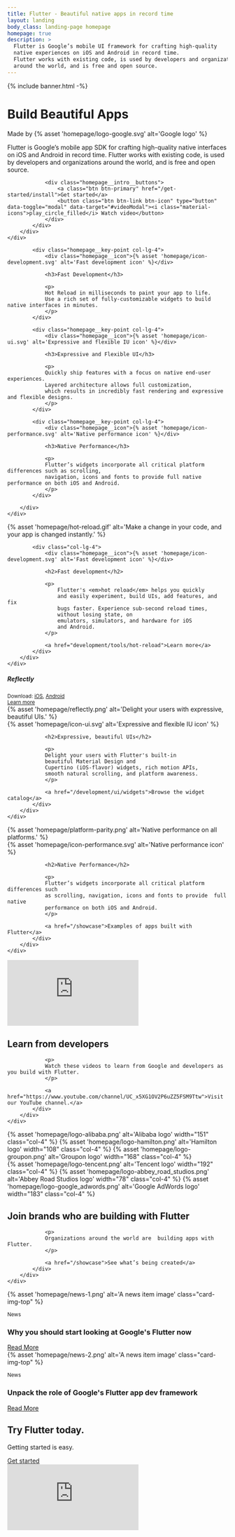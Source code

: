 ```yaml
---
title: Flutter - Beautiful native apps in record time
layout: landing
body_class: landing-page homepage
homepage: true
description: >
  Flutter is Google’s mobile UI framework for crafting high-quality
  native experiences on iOS and Android in record time.
  Flutter works with existing code, is used by developers and organizations
  around the world, and is free and open source.
---
```


<div class="text-center">
  {% include banner.html -%}
</div>

<div class="homepage__hero text-center">
    <h1 class="homepage__hero--text">Build Beautiful Apps</h1>
</div>

<section class="homepage__intro card text-center">
    <div class="card-body">
        <div class="row">
            <div class="col-md-10 offset-md-1">
                <span class="homepage__intro__partner">Made by {% asset 'homepage/logo-google.svg' alt='Google logo' %}</span>
                <p class="homepage__intro__statement">
                Flutter is Google’s mobile app SDK
                for crafting high-quality native interfaces
                on iOS and Android in record time. Flutter works with existing code,
                is used by developers and organizations around the world,
                and is free and open source.
                </p>
            
                <div class="homepage__intro__buttons">
                    <a class="btn btn-primary" href="/get-started/install">Get started</a>
                    <button class="btn btn-link btn-icon" type="button" data-toggle="modal" data-target="#videoModal"><i class="material-icons">play_circle_filled</i> Watch video</button>
                </div>
            </div>
        </div>
    </div>
</section>

<section class="homepage__key-points card">
    <div class="card-body">
        <div class="row">

            <div class="homepage__key-point col-lg-4">
                <div class="homepage__icon">{% asset 'homepage/icon-development.svg' alt='Fast development icon' %}</div>
                
                <h3>Fast Development</h3>
    
                <p>
                Hot Reload in milliseconds to paint your app to life.
                Use a rich set of fully-customizable widgets to build native interfaces in minutes.
                </p>
            </div>
    
            <div class="homepage__key-point col-lg-4">
                <div class="homepage__icon">{% asset 'homepage/icon-ui.svg' alt='Expressive and flexible IU icon' %}</div>
                
                <h3>Expressive and Flexible UI</h3>
    
                <p>
                Quickly ship features with a focus on native end-user experiences.
                Layered architecture allows full customization,
                which results in incredibly fast rendering and expressive and flexible designs.
                </p>
            </div>
    
            <div class="homepage__key-point col-lg-4">
                <div class="homepage__icon">{% asset 'homepage/icon-performance.svg' alt='Native performance icon' %}</div>
                
                <h3>Native Performance</h3>
    
                <p>
                Flutter’s widgets incorporate all critical platform differences such as scrolling, 
                navigation, icons and fonts to provide full native performance on both iOS and Android.
                </p>
            </div>
    
        </div>
    </div>
</section>

<section class="homepage__hot-reload card">
    <div class="card-body">
        <div class="row">
            <div class="homepage__card-graphic--fill col-lg-8">
                {% asset 'homepage/hot-reload.gif' alt='Make a change in your code, and your app is changed instantly.' %}
            </div>
            
            <div class="col-lg-4">
                <div class="homepage__icon">{% asset 'homepage/icon-development.svg' alt='Fast development icon' %}</div>
                
                <h2>Fast development</h2>
        
                <p>
                    Flutter's <em>hot reload</em> helps you quickly
                    and easily experiment, build UIs, add features, and fix
                    bugs faster. Experience sub-second reload times,
                    without losing state, on
                    emulators, simulators, and hardware for iOS
                    and Android.
                </p>
                
                <a href="development/tools/hot-reload">Learn more</a>
            </div>
        </div>
    </div>
</section>

<section class="homepage__beautiful-uis card ">
    <div class="card-body">
        <div class="row">
            <div class="homepage__card-graphic--fill col-lg-8 order-lg-1">
                <div>
                    <div class="homepage__beautiful-uis__app-info">
                        <h5>Reflectly</h5>
                        <small>
                        Download: <a href="https://itunes.apple.com/us/app/reflectly-mindfulness-journal/id1241229134" target="_blank">iOS</a>, <a href="https://play.google.com/store/apps/details?id=com.reflectlyApp&e=-EnableAppDetailsPageRedesign" target="_blank">Android</a><br>
                        <a href="https://reflect.ly/" target="blank">Learn more</a>
                        </small>
                    </div>
                    {% asset 'homepage/reflectly.png' alt='Delight your users with expressive, beautiful UIs.' %}
                </div>
            </div>
            <div class="col-lg-4">
                <div class="homepage__icon">{% asset 'homepage/icon-ui.svg' alt='Expressive and flexible IU icon' %}</div>
                
                <h2>Expressive, beautiful UIs</h2>

                <p>
                Delight your users with Flutter's built-in
                beautiful Material Design and
                Cupertino (iOS-flavor) widgets, rich motion APIs,
                smooth natural scrolling, and platform awareness.
                </p>
                
                <a href="/development/ui/widgets">Browse the widget catalog</a>
            </div>
        </div>
    </div>
</section>

<section class="homepage__native-performance card ">
    <div class="card-body">
        <div class="row">
            <div class="homepage__card-graphic--fill col-lg-8">
                {% asset 'homepage/platform-parity.png' alt='Native performance on all platforms.' %}
            </div>
            <div class="col-lg-4">
                <div class="homepage__icon">{% asset 'homepage/icon-performance.svg' alt='Native performance icon' %}</div>
                
                <h2>Native Performance</h2>

                <p>
                Flutter’s widgets incorporate all critical platform differences such
                as scrolling, navigation, icons and fonts to provide  full native
                performance on both iOS and Android.
                </p>
                
                <a href="/showcase">Examples of apps built with Flutter</a>
            </div>
        </div>
    </div>
</section>

<section class="homepage__learn card ">
    <div class="card-body">
        <div class="row">
            <div class="homepage__card-graphic col-lg-8 order-lg-1">
                <div class="embedded-video-wrapper">
                    <iframe class="embedded-video-wrapper__frame" width="auto" height="auto" src="https://www.youtube.com/embed/W1pNjxmNHNQ" frameborder="0" allow="autoplay; encrypted-media" allowfullscreen></iframe>
                </div>
            </div>
            <div class="col-lg-4">
                <h2>Learn from developers</h2>

                <p>
                Watch these videos to learn from Google and developers as you build with Flutter.
                </p>
                
                <a href="https://www.youtube.com/channel/UC_x5XG1OV2P6uZZ5FSM9Ttw">Visit our YouTube channel.</a>
            </div>
        </div>
    </div>
</section>

<section class="homepage__use-cases card ">
    <div class="card-body">
        <div class="row">
            <div class="homepage__card-graphic col-lg-7 order-lg-1">
                <div>
                    <div class="row align-items-center">
                        {% asset 'homepage/logo-alibaba.png' alt='Alibaba logo' width="151" class="col-4" %}
                        {% asset 'homepage/logo-hamilton.png' alt='Hamilton logo' width="108" class="col-4" %}
                        {% asset 'homepage/logo-groupon.png' alt='Groupon logo' width="168" class="col-4" %}
                    </div>
                    <div class="row align-items-center">
                        {% asset 'homepage/logo-tencent.png' alt='Tencent logo' width="192" class="col-4" %}
                        {% asset 'homepage/logo-abbey_road_studios.png' alt='Abbey Road Studios logo' width="78" class="col-4" %}
                        {% asset 'homepage/logo-google_adwords.png' alt='Google AdWords logo' width="183" class="col-4" %}
                    </div>
                </div>
            </div>
            <div class="col-lg-5">
                <h2>Join brands who are building with Flutter</h2>

                <p>
                Organizations around the world are  building apps with Flutter.
                </p>
                
                <a href="/showcase">See what’s being created</a>
            </div>
        </div>
    </div>
</section>

<div class="homepage__news card-deck">
    <div class="card">
        {% asset 'homepage/news-1.png' alt='A news item image' class="card-img-top" %}
        <div class="card-body">
            <p class="card-text"><small class="text-muted">News</small></p>
            <h3>Why you should start looking at Google's Flutter now</h3>
            <a href="#">Read More</a>
        </div>
    </div>
    <div class="card">
        {% asset 'homepage/news-2.png' alt='A news item image' class="card-img-top" %}
        <div class="card-body">
            <p class="card-text"><small class="text-muted">News</small></p>
            <h3>Unpack the role of Google's Flutter app dev framework </h3>
            <a href="#">Read More</a>
        </div>
    </div>
</div>

<section class="landing-page__cta card text-center">
    <div class="card-body">
        <h2 class="landing-page__cta__headline">Try Flutter today.</h2>
        <p class="landing-page__cta__body">Getting started is easy.</p>
        <a class="landing-page__cta__button btn btn-primary" href="/get-started/install">Get started</a>
    </div>
</section>

<!-- Modal -->
<div class="modal fade" id="videoModal" tabindex="-1" role="dialog" aria-hidden="true">
  <div class="modal-dialog modal-dialog-centered modal-lg" role="document">
    <div class="modal-content">
      <div class="modal-body">
        <div class="embedded-video-wrapper">
            <iframe class="embedded-video-wrapper__frame" width="auto" height="auto" src="https://www.youtube.com/embed/fq4N0hgOWzU" frameborder="0" allow="autoplay; encrypted-media" allowfullscreen></iframe>
        </div>
      </div>
    </div>
  </div>
</div>
